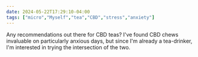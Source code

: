 ```yaml
---
date: 2024-05-22T17:29:10-04:00
tags: ["micro","Myself","tea","CBD","stress","anxiety"]
---
```

Any recommendations out there for CBD teas? I've found CBD chews invaluable on particularly anxious days, but since I'm already a tea-drinker, I'm interested in trying the intersection of the two.